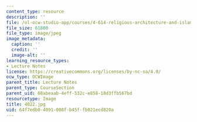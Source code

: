```yaml
---
content_type: resource
description: ''
file: /ol-ocw-studio-app/courses/4-614-religious-architecture-and-islamic-cultures-fall-2002/64f7edb04091008fb45ffb021ecd820a_4022.jpg
file_size: 61800
file_type: image/jpeg
image_metadata:
  caption: ''
  credit: ''
  image-alt: ''
learning_resource_types:
- Lecture Notes
license: https://creativecommons.org/licenses/by-nc-sa/4.0/
ocw_type: OCWImage
parent_title: Lecture Notes
parent_type: CourseSection
parent_uid: 68abeaab-4eff-532c-e858-18d3ffb567bd
resourcetype: Image
title: 4022.jpg
uid: 64f7edb0-4091-008f-b45f-fb021ecd820a
---
```

